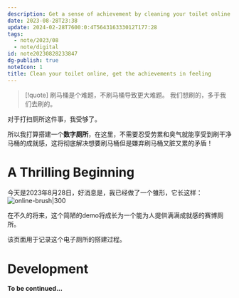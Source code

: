 ```yaml
---
description: Get a sense of achievement by cleaning your toilet online
date: 2023-08-28T23:38
update: 2024-02-28T7600:0:4T564316333012T177:28
tags:
  - note/2023/08
  - note/digital
id: note20230828233847
dg-publish: true
noteIcon: 1
title: Clean your toilet online, get the achievements in feeling
---
```


> [!quote] 刷马桶是个难题，不刷马桶导致更大难题。
> 我们想刷的，多于我们去刷的。

对于打扫厕所这件事，我受够了。

所以我打算搭建一个**数字厕所**，在这里，不需要忍受劳累和臭气就能享受到刷干净马桶的成就感，这将彻底解决想要刷马桶但是嫌弃刷马桶又脏又累的矛盾！

# A Thrilling Beginning

今天是2023年8月28日，好消息是，我已经做了一个雏形，它长这样：
![online-brush|300](https://cdn.freezing.cool/images/202308282336011.gif)

在不久的将来，这个简陋的demo将成长为一个能为人提供满满成就感的赛博厕所。

该页面用于记录这个电子厕所的搭建过程。

# Development

**To be continued...**

